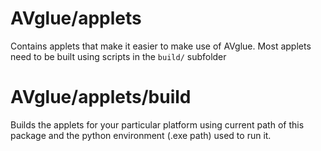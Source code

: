 # AVglue/applets
Contains applets that make it easier to make use of AVglue.
Most applets need to be built using scripts in the `build/` subfolder

# AVglue/applets/build
Builds the applets for your particular platform using current path of this package
and the python environment (.exe path) used to run it.